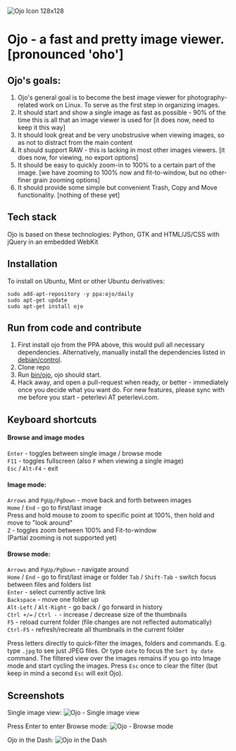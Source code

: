 ![Ojo Icon 128x128](http://i.imgur.com/C8RZmp2.png)

# Ojo - a fast and pretty image viewer. [pronounced 'oho']

## Ojo's goals:

1. Ojo's general goal is to become the best image viewer for photography-related work on Linux. To serve as the first step in organizing images.
2. It should start and show a single image as fast as possible - 90% of the time this is all that an image viewer is used for [it does now, need to keep it this way]
3. It should look great and be very unobstrusive when viewing images, so as not to distract from the main content
4. It should support RAW - this is lacking in most other images viewers. [it does now, for viewing, no export options]
5. It should be easy to quickly zoom-in to 100% to a certain part of the image. [we have zooming to 100% now and fit-to-window, but no other-finer grain zooming options]
6. It should provide some simple but convenient Trash, Copy and Move functionality. [nothing of these yet]

## Tech stack
Ojo is based on these technologies: Python, GTK and HTML/JS/CSS with jQuery in an embedded WebKit

## Installation
To install on Ubuntu, Mint or other Ubuntu derivatives:
```
sudo add-apt-repository -y ppa:ojo/daily
sudo apt-get update
sudo apt-get install ojo
```

## Run from code and contribute
1. First install ojo from the PPA above, this would pull all necessary dependencies. Alternatively, manually install the dependencies listed in [debian/control](debian/control).
2. Clone repo
3. Run [bin/ojo](bin/ojo), ojo should start.
4. Hack away, and open a pull-request when ready, or better - immediately once you decide what you want do. For new features, please sync with me before you start - peterlevi AT peterlevi.com. 

## Keyboard shortcuts

#### Browse and image modes
`Enter` - toggles between single image / browse mode  
`F11` - toggles fullscreen (also `F` when viewing a single image)  
`Esc` / `Alt-F4` - exit  

#### Image mode:

`Arrows` and `PgUp/PgDown` - move back and forth between images  
`Home` / `End` - go to first/last image  
Press and hold mouse to zoom to specific point at 100%, then hold and move to "look around"  
`Z` - toggles zoom between 100% and Fit-to-window   
(Partial zooming is not supported yet)  

#### Browse mode:

`Arrows` and `PgUp/PgDown` - navigate around  
`Home` / `End` - go to first/last image or folder
`Tab` / `Shift-Tab` - switch focus between files and folders list   
`Enter` - select currently active link  
`Backspace` - move one folder up  
`Alt-Left` / `Alt-Right` - go back / go forward in history  
`Ctrl +/=` / `Ctrl -` - increase / decrease size of the thumbnails  
`F5` - reload current folder (file changes are not reflected automatically)  
`Ctrl-F5` - refresh/recreate all thumbnails in the current folder  

Press letters directly to quick-filter the images, folders and commands. 
E.g. type `.jpg` to see just JPEG files. Or type `date` to focus the `Sort by date` command.
The filtered view over the images remains if you go into Image mode and start cycling the images.
Press `Esc` once to clear the filter (but keep in mind a second `Esc` will exit Ojo).

## Screenshots
Single image view:
![Ojo - Single image view](http://i.imgur.com/oa1Dr2I.png)

Press Enter to enter Browse mode:
![Ojo - Browse mode](http://i.imgur.com/fUcbhMY.png)

Ojo in the Dash:
![Ojo in the Dash](http://i.imgur.com/WJZpEkZ.png)


